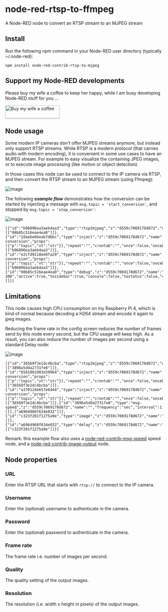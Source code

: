 # node-red-rtsp-to-ffmpeg
A Node-RED node to convert an RTSP stream to an MJPEG stream

## Install
Run the following npm command in your Node-RED user directory (typically ~/.node-red):
```
npm install node-red-contrib-rtsp-to-mjpeg
```

## Support my Node-RED developments
Please buy my wife a coffee to keep her happy, while I am busy developing Node-RED stuff for you ...

<a href="https://www.buymeacoffee.com/bartbutenaers" target="_blank"><img src="https://www.buymeacoffee.com/assets/img/custom_images/orange_img.png" alt="Buy my wife a coffee" style="height: 41px !important;width: 174px !important;box-shadow: 0px 3px 2px 0px rgba(190, 190, 190, 0.5) !important;-webkit-box-shadow: 0px 3px 2px 0px rgba(190, 190, 190, 0.5) !important;" ></a>

## Node usage
Some modern IP cameras don't offer MJPEG streams anymore, but instead only support RTSP streams.  While RTSP is a modern protocol (that carries audio with modern encoding), it is convenient in some use cases to have an MJPEG stream.  For example to easy visualize the containing JPEG images, or to execute image processing (like motion or object detection).

In those cases this node can be used to connect to the IP camera via RTSP, and then convert the RTSP stream to an MJPEG stream (using Ffmpeg):

![image](https://github.com/bartbutenaers/node-red-rtsp-to-mjpeg/assets/14224149/3c3f07b0-8e8e-443a-a129-07bb2573e9a5)

The following ***example flow*** demonstrates how the conversion can be started by injecting a message with `msg.topic = 'start_conversion'`, and stopped by `msg.topic = 'stop_conversion'`:

![image](https://github.com/bartbutenaers/node-red-rtsp-to-mjpeg/assets/14224149/16236fd2-f71c-4828-ab43-51d1dc9948fa)
```
[{"id":"b96896ea3aeb4aa3","type":"rtsp2mjpeg","z":"d559c7069178d672","url":"rtsp://192.168.1.21:554/h264Preview_01_sub","username":"your_username","password":"your_password","rate":"","quality":"","resolution":"","x":550,"y":560,"wires":[["08b85c516eae4ea0"]]},{"id":"2daebe66eab7d6bc","type":"inject","z":"d559c7069178d672","name":"Start conversion","props":[{"p":"topic","vt":"str"}],"repeat":"","crontab":"","once":false,"onceDelay":0.1,"topic":"start_conversion","x":340,"y":560,"wires":[["b96896ea3aeb4aa3"]]},{"id":"e2cfd9118ee0fa29","type":"inject","z":"d559c7069178d672","name":"Stop conversion","props":[{"p":"topic","vt":"str"}],"repeat":"","crontab":"","once":false,"onceDelay":0.1,"topic":"stop_conversion","x":340,"y":620,"wires":[["b96896ea3aeb4aa3"]]},{"id":"08b85c516eae4ea0","type":"debug","z":"d559c7069178d672","name":"debug 388","active":true,"tosidebar":true,"console":false,"tostatus":false,"complete":"true","targetType":"full","statusVal":"","statusType":"auto","x":750,"y":560,"wires":[]}]
```


## Limitations
This node causes high CPU consumption on my Raspberry Pi 4, which is kind of normal because decoding a H264 stream and encode it again to jpeg images.

Reducing the frame rate in the config screen reduces the number of frames send by this node every second, but the CPU usage will keep high.  As a result, you can also reduce the number of images per second using a standard Delay node:

![image](https://github.com/bartbutenaers/node-red-rtsp-to-mjpeg/assets/14224149/d08eeec5-0958-4b67-9a1a-600de0ef5757)
```
[{"id":"36569f3e1dc4bcba","type":"rtsp2mjpeg","z":"d559c7069178d672","url":"rtsp://192.168.1.21:554/h264Preview_01_sub","username":"your_username","password":"your_password","rate":"","quality":"","resolution":"","x":350,"y":280,"wires":[["3896a5dda2731fe8"]]},{"id":"b581861983e59964","type":"inject","z":"d559c7069178d672","name":"Start conversion","props":[{"p":"topic","vt":"str"}],"repeat":"","crontab":"","once":false,"onceDelay":0.1,"topic":"start_conversion","x":140,"y":280,"wires":[["36569f3e1dc4bcba"]]},{"id":"a37012de657e6d44","type":"inject","z":"d559c7069178d672","name":"Stop conversion","props":[{"p":"topic","vt":"str"}],"repeat":"","crontab":"","once":false,"onceDelay":0.1,"topic":"stop_conversion","x":140,"y":340,"wires":[["36569f3e1dc4bcba"]]},{"id":"3896a5dda2731fe8","type":"msg-speed","z":"d559c7069178d672","name":"","frequency":"sec","interval":1,"estimation":false,"ignore":false,"pauseAtStartup":false,"topicDependent":false,"x":550,"y":280,"wires":[[],["a6964968f634e832"]]},{"id":"c323f201f1275a9e","type":"image","z":"d559c7069178d672","name":"","width":"400","data":"payload","dataType":"msg","thumbnail":false,"active":true,"pass":false,"outputs":0,"x":940,"y":280,"wires":[]},{"id":"a6964968f634e832","type":"delay","z":"d559c7069178d672","name":"","pauseType":"rate","timeout":"5","timeoutUnits":"seconds","rate":"2","nbRateUnits":"1","rateUnits":"second","randomFirst":"1","randomLast":"5","randomUnits":"seconds","drop":true,"allowrate":false,"outputs":1,"x":750,"y":280,"wires":[["c323f201f1275a9e"]]}]
```

Remark: this example flow also uses a [node-red-contrib-msg-speed](https://github.com/bartbutenaers/node-red-contrib-msg-speed/blob/master/README.md) speed node, and a [node-red-contrib-image-output](https://github.com/rikukissa/node-red-contrib-image-output/blob/master/README.md) node.

## Node properties

### URL
Enter the RTSP URL that starts with `rtsp://` to connect to the IP camera.

### Username
Enter the (optional) username to authenticate in the camera.

### Password
Enter the (optional) password to authenticate in the camera.

### Frame rate
The frame rate i.e. number of images per second.

### Quality
The quality setting of the output images.

### Resolution
The resolution (i.e. width x height in pixels) of the output images.

